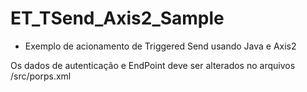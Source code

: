 # ET_TSend_Axis2_Sample

* Exemplo de acionamento de Triggered Send usando Java e Axis2

Os dados de autenticação e EndPoint deve ser alterados no arquivos /src/porps.xml

